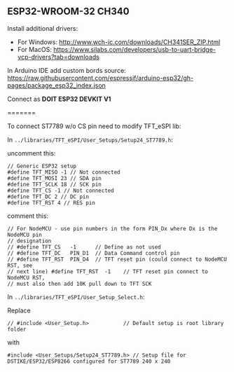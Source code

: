 ## ESP32-WROOM-32 CH340

Install additional drivers:

 - For Windows: http://www.wch-ic.com/downloads/CH341SER_ZIP.html
 - For MacOS: https://www.silabs.com/developers/usb-to-uart-bridge-vcp-drivers?tab=downloads

In Arduino IDE add custom bords source: https://raw.githubusercontent.com/espressif/arduino-esp32/gh-pages/package_esp32_index.json

Connect as **DOIT ESP32 DEVKIT V1**

=======

To connect ST7789 w/o CS pin need to modify TFT_eSPI lib:

In `../libraries/TFT_eSPI/User_Setups/Setup24_ST7789.h`:

uncomment this:
```
// Generic ESP32 setup
#define TFT_MISO -1 // Not connected
#define TFT_MOSI 23 // SDA pin
#define TFT_SCLK 18 // SCK pin
#define TFT_CS -1 // Not connected
#define TFT_DC 2 // DC pin
#define TFT_RST 4 // RES pin
```
comment this:
```
// For NodeMCU - use pin numbers in the form PIN_Dx where Dx is the NodeMCU pin
// designation
// #define TFT_CS   -1      // Define as not used
// #define TFT_DC   PIN_D1  // Data Command control pin
// #define TFT_RST  PIN_D4  // TFT reset pin (could connect to NodeMCU RST, see
// next line) #define TFT_RST  -1    // TFT reset pin connect to NodeMCU RST,
// must also then add 10K pull down to TFT SCK
```

In `../libraries/TFT_eSPI/User_Setup_Select.h`:

Replace 
```
// #include <User_Setup.h>           // Default setup is root library folder
```
with 
```
#include <User_Setups/Setup24_ST7789.h> // Setup file for DSTIKE/ESP32/ESP8266 configured for ST7789 240 x 240
```

